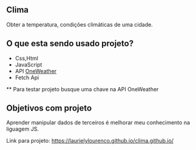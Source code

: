 ## Clima
 Obter a temperatura, condições climáticas de uma cidade.

## O que esta sendo usado projeto?
* Css,Html
* JavaScript
* API [OneWeather](https://openweathermap.org/api)
* Fetch Api

** Para testar projeto busque uma chave na API OneWeather
## Objetivos com projeto

 Aprender manipular dados de terceiros é melhorar meu conhecimento na liguagem JS.
 
 Link para projeto: https://laurielylourenco.github.io/clima.github.io/
 
